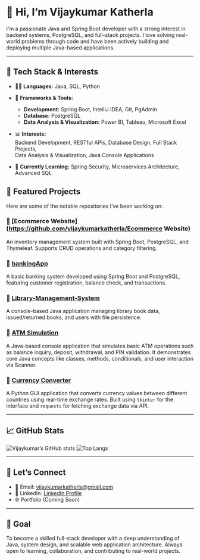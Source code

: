 # 👋 Hi, I’m Vijaykumar Katherla

I'm a passionate Java and Spring Boot developer with a strong interest in backend systems, PostgreSQL, and full-stack projects. I love solving real-world problems through code and have been actively building and deploying multiple Java-based applications.

---

## 🚀 Tech Stack & Interests

- 👨‍💻 **Languages:** Java, SQL, Python  
- 🧠 **Frameworks & Tools:**  
  - **Development:** Spring Boot, IntelliJ IDEA, Git, PgAdmin  
  - **Database:** PostgreSQL  
  - **Data Analysis & Visualization:** Power BI, Tableau, Microsoft Excel  

- 📊 **Interests:**  
  Backend Development, RESTful APIs, Database Design, Full Stack Projects,  
  Data Analysis & Visualization, Java Console Applications

- 🌱 **Currently Learning:** Spring Security, Microservices Architecture, Advanced SQL

## 🧩 Featured Projects

Here are some of the notable repositories I’ve been working on:

### 🔹 [Ecommerce Website](https://github.com/vijaykumarkatherla/Ecommerce Website)
An inventory management system built with Spring Boot, PostgreSQL, and Thymeleaf. Supports CRUD operations and category filtering.

### 🔹 [bankingApp](https://github.com/vijaykumarkatherla/Bankapp)
A basic banking system developed using Spring Boot and PostgreSQL, featuring customer registration, balance check, and transactions.

### 🔹 [Library-Management-System](https://github.com/vijaykumarkatherla/Library-Management-System)
A console-based Java application managing library book data, issued/returned books, and users with file persistence.

### 🔹 [ATM Simulation](https://github.com/vijaykumarkatherla/ATMSimualtion)  
A Java-based console application that simulates basic ATM operations such as balance inquiry, deposit, withdrawal, and PIN validation. It demonstrates core Java concepts like classes, methods, conditionals, and user interaction via Scanner.

### 🔹 [Currency Converter](https://github.com/vijaykumarkatherla/currencyconverter.py)  
A Python GUI application that converts currency values between different countries using real-time exchange rates. Built using `tkinter` for the interface and `requests` for fetching exchange data via API.


---

## 📈 GitHub Stats

![Vijaykumar’s GitHub stats](https://github-readme-stats.vercel.app/api?username=vijaykumarkatherla&show_icons=true&theme=radical)
![Top Langs](https://github-readme-stats.vercel.app/api/top-langs/?username=vijaykumarkatherla&layout=compact)

---

## 🤝 Let’s Connect

- 📧 Email: vijaykumarkatherla@gmail.com
- 💼 LinkedIn: [LinkedIn Profile](https://www.linkedin.com/in/katherla-vijay-kumar-566b76265/)
- 🌐 Portfolio (Coming Soon)

---

## 📝 Goal

To become a skilled full-stack developer with a deep understanding of Java, system design, and scalable web application architecture. Always open to learning, collaboration, and contributing to real-world projects.

